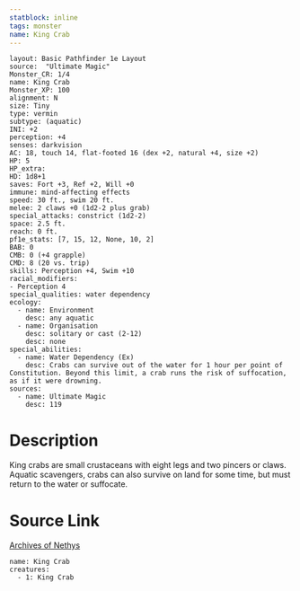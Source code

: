 ```yaml
---
statblock: inline
tags: monster
name: King Crab
---
```

```statblock
layout: Basic Pathfinder 1e Layout
source:  "Ultimate Magic"
Monster_CR: 1/4
name: King Crab
Monster_XP: 100
alignment: N
size: Tiny
type: vermin
subtype: (aquatic)
INI: +2
perception: +4
senses: darkvision
AC: 18, touch 14, flat-footed 16 (dex +2, natural +4, size +2)
HP: 5
HP_extra: 
HD: 1d8+1
saves: Fort +3, Ref +2, Will +0
immune: mind-affecting effects
speed: 30 ft., swim 20 ft.
melee: 2 claws +0 (1d2-2 plus grab)
special_attacks: constrict (1d2-2)
space: 2.5 ft.
reach: 0 ft.
pf1e_stats: [7, 15, 12, None, 10, 2]
BAB: 0
CMB: 0 (+4 grapple)
CMD: 8 (20 vs. trip)
skills: Perception +4, Swim +10
racial_modifiers:
- Perception 4
special_qualities: water dependency
ecology:
  - name: Environment
    desc: any aquatic
  - name: Organisation
    desc: solitary or cast (2-12)
    desc: none
special_abilities:
  - name: Water Dependency (Ex)
    desc: Crabs can survive out of the water for 1 hour per point of Constitution. Beyond this limit, a crab runs the risk of suffocation, as if it were drowning.
sources:
  - name: Ultimate Magic
    desc: 119
```
# Description
King crabs are small crustaceans with eight legs and two pincers or claws. Aquatic scavengers, crabs can also survive on land for some time, but must return to the water or suffocate.
# Source Link
[Archives of Nethys](https://aonprd.com/MonsterDisplay.aspx?ItemName=King%20Crab)
```encounter-table
name: King Crab
creatures:
  - 1: King Crab
```
